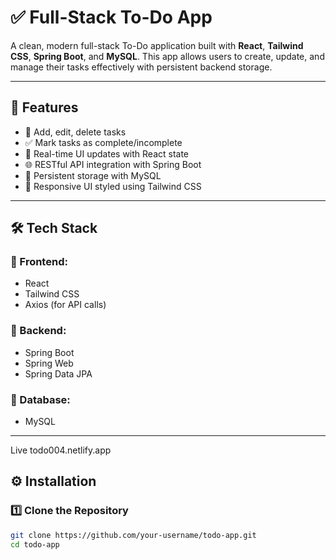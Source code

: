 # ✅ Full-Stack To-Do App

A clean, modern full-stack To-Do application built with **React**, **Tailwind CSS**, **Spring Boot**, and **MySQL**. This app allows users to create, update, and manage their tasks effectively with persistent backend storage.

---

## 🚀 Features

- 📝 Add, edit, delete tasks
- ✅ Mark tasks as complete/incomplete
- 🔁 Real-time UI updates with React state
- 🌐 RESTful API integration with Spring Boot
- 💾 Persistent storage with MySQL
- 🎨 Responsive UI styled using Tailwind CSS

---

## 🛠️ Tech Stack

### 🔹 Frontend:
- React
- Tailwind CSS
- Axios (for API calls)

### 🔹 Backend:
- Spring Boot
- Spring Web
- Spring Data JPA

### 🔹 Database:
- MySQL

---
Live 
todo004.netlify.app
## ⚙️ Installation

### 1️⃣ Clone the Repository

```bash
git clone https://github.com/your-username/todo-app.git
cd todo-app


